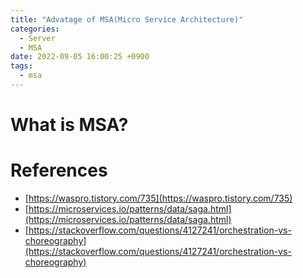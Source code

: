 ```yaml
---
title: "Advatage of MSA(Micro Service Architecture)"
categories:
  - Server
  - MSA
date: 2022-09-05 16:00:25 +0900
tags:
  - msa
---
```


# What is MSA?
# References
* [https://waspro.tistory.com/735](https://waspro.tistory.com/735)
* [https://microservices.io/patterns/data/saga.html](https://microservices.io/patterns/data/saga.html)
* [https://stackoverflow.com/questions/4127241/orchestration-vs-choreography](https://stackoverflow.com/questions/4127241/orchestration-vs-choreography)